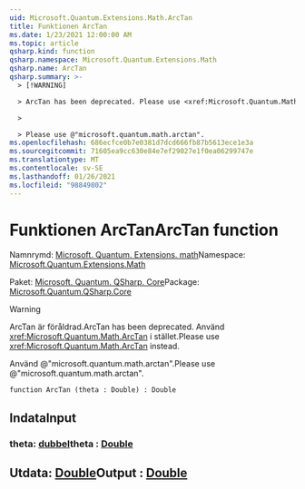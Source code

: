 ```yaml
---
uid: Microsoft.Quantum.Extensions.Math.ArcTan
title: Funktionen ArcTan
ms.date: 1/23/2021 12:00:00 AM
ms.topic: article
qsharp.kind: function
qsharp.namespace: Microsoft.Quantum.Extensions.Math
qsharp.name: ArcTan
qsharp.summary: >-
  > [!WARNING]

  > ArcTan has been deprecated. Please use <xref:Microsoft.Quantum.Math.ArcTan> instead.

  >

  > Please use @"microsoft.quantum.math.arctan".
ms.openlocfilehash: 686ecfce0b7e0381d7dcd666fb87b5613ece1e3a
ms.sourcegitcommit: 71605ea9cc630e84e7ef29027e1f0ea06299747e
ms.translationtype: MT
ms.contentlocale: sv-SE
ms.lasthandoff: 01/26/2021
ms.locfileid: "98849802"
---
```

# <a name="arctan-function"></a><span data-ttu-id="7acea-102">Funktionen ArcTan</span><span class="sxs-lookup"><span data-stu-id="7acea-102">ArcTan function</span></span>

<span data-ttu-id="7acea-103">Namnrymd: [Microsoft. Quantum. Extensions. math](xref:Microsoft.Quantum.Extensions.Math)</span><span class="sxs-lookup"><span data-stu-id="7acea-103">Namespace: [Microsoft.Quantum.Extensions.Math](xref:Microsoft.Quantum.Extensions.Math)</span></span>

<span data-ttu-id="7acea-104">Paket: [Microsoft. Quantum. QSharp. Core](https://nuget.org/packages/Microsoft.Quantum.QSharp.Core)</span><span class="sxs-lookup"><span data-stu-id="7acea-104">Package: [Microsoft.Quantum.QSharp.Core](https://nuget.org/packages/Microsoft.Quantum.QSharp.Core)</span></span>


> [!WARNING]
> <span data-ttu-id="7acea-105">ArcTan är föråldrad.</span><span class="sxs-lookup"><span data-stu-id="7acea-105">ArcTan has been deprecated.</span></span> <span data-ttu-id="7acea-106">Använd <xref:Microsoft.Quantum.Math.ArcTan> i stället.</span><span class="sxs-lookup"><span data-stu-id="7acea-106">Please use <xref:Microsoft.Quantum.Math.ArcTan> instead.</span></span>
>
> <span data-ttu-id="7acea-107">Använd @"microsoft.quantum.math.arctan".</span><span class="sxs-lookup"><span data-stu-id="7acea-107">Please use @"microsoft.quantum.math.arctan".</span></span>



```qsharp
function ArcTan (theta : Double) : Double
```


## <a name="input"></a><span data-ttu-id="7acea-108">Indata</span><span class="sxs-lookup"><span data-stu-id="7acea-108">Input</span></span>

### <a name="theta--double"></a><span data-ttu-id="7acea-109">theta: [dubbel](xref:microsoft.quantum.lang-ref.double)</span><span class="sxs-lookup"><span data-stu-id="7acea-109">theta : [Double](xref:microsoft.quantum.lang-ref.double)</span></span>





## <a name="output--double"></a><span data-ttu-id="7acea-110">Utdata: [Double](xref:microsoft.quantum.lang-ref.double)</span><span class="sxs-lookup"><span data-stu-id="7acea-110">Output : [Double](xref:microsoft.quantum.lang-ref.double)</span></span>


